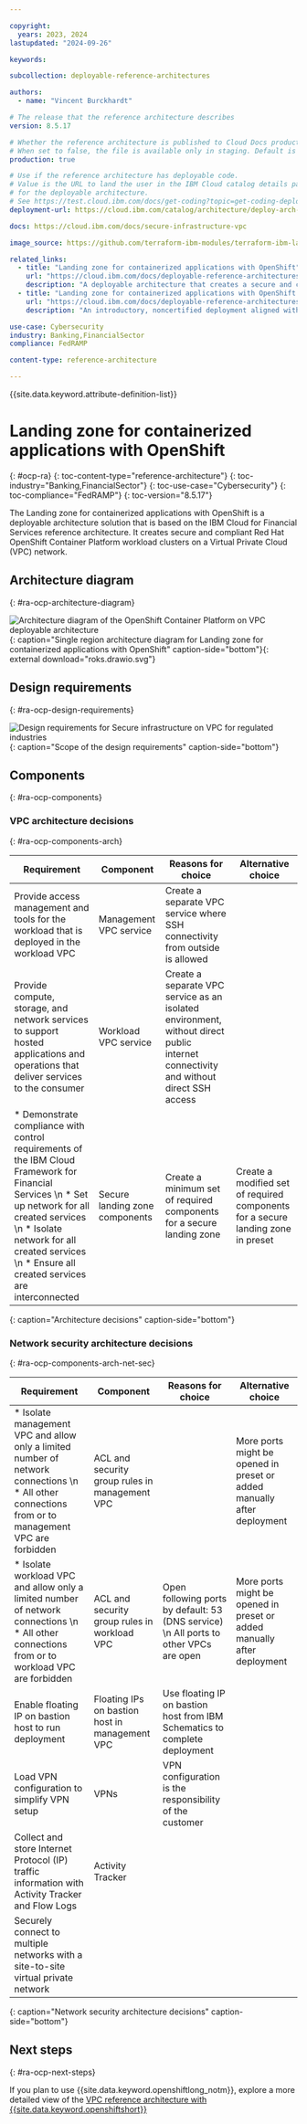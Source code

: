 ```yaml
---

copyright:
  years: 2023, 2024
lastupdated: "2024-09-26"

keywords:

subcollection: deployable-reference-architectures

authors:
  - name: "Vincent Burckhardt"

# The release that the reference architecture describes
version: 8.5.17

# Whether the reference architecture is published to Cloud Docs production.
# When set to false, the file is available only in staging. Default is false.
production: true

# Use if the reference architecture has deployable code.
# Value is the URL to land the user in the IBM Cloud catalog details page
# for the deployable architecture.
# See https://test.cloud.ibm.com/docs/get-coding?topic=get-coding-deploy-button
deployment-url: https://cloud.ibm.com/catalog/architecture/deploy-arch-ibm-slz-ocp-95fccffc-ae3b-42df-b6d9-80be5914d852-global

docs: https://cloud.ibm.com/docs/secure-infrastructure-vpc

image_source: https://github.com/terraform-ibm-modules/terraform-ibm-landing-zone/blob/main/reference-architectures/roks.drawio.svg

related_links:
  - title: "Landing zone for containerized applications with OpenShift"
    url: "https://cloud.ibm.com/docs/deployable-reference-architectures?topic=deployable-reference-architectures-ocp-ra"
    description: "A deployable architecture that creates a secure and compliant Red Hat OpenShift Container Platform workload clusters on a Virtual Private Cloud (VPC) network based on the IBM Cloud for Financial Services reference architecture."
  - title: "Landing zone for containerized applications with OpenShift (QuickStart)"
    url: "https://cloud.ibm.com/docs/deployable-reference-architectures?topic=deployable-reference-architectures-roks-ra-qs"
    description: "An introductory, noncertified deployment aligned with the Financial Services Cloud VPCs' topology. Not suitable for production workloads or upgrade paths."

use-case: Cybersecurity
industry: Banking,FinancialSector
compliance: FedRAMP

content-type: reference-architecture

---
```


{{site.data.keyword.attribute-definition-list}}

# Landing zone for containerized applications with OpenShift
{: #ocp-ra}
{: toc-content-type="reference-architecture"}
{: toc-industry="Banking,FinancialSector"}
{: toc-use-case="Cybersecurity"}
{: toc-compliance="FedRAMP"}
{: toc-version="8.5.17"}

The Landing zone for containerized applications with OpenShift is a deployable architecture solution that is based on the IBM Cloud for Financial Services reference architecture. It creates secure and compliant Red Hat OpenShift Container Platform workload clusters on a Virtual Private Cloud (VPC) network.

## Architecture diagram
{: #ra-ocp-architecture-diagram}

![Architecture diagram of the OpenShift Container Platform on VPC deployable architecture](roks.drawio.svg "Architecture diagram of Landing zone for containerized applications with OpenShift deployable architecture"){: caption="Single region architecture diagram for Landing zone for containerized applications with OpenShift" caption-side="bottom"}{: external download="roks.drawio.svg"}

## Design requirements
{: #ra-ocp-design-requirements}

![Design requirements for Secure infrastructure on VPC for regulated industries](heat-map-deploy-arch-slz-ocp.svg "Design requirements"){: caption="Scope of the design requirements" caption-side="bottom"}

<!--
TODO: Add the typical use case for the architecture.
The use case might include the motivation for the architecture composition,
business challenge, or target cloud environments.
-->

## Components
{: #ra-ocp-components}

### VPC architecture decisions
{: #ra-ocp-components-arch}

| Requirement | Component | Reasons for choice | Alternative choice |
|-------------|-----------|--------------------|--------------------|
| Provide access management and tools for the workload that is deployed in the workload VPC | Management VPC service | Create a separate VPC service where SSH connectivity from outside is allowed | |
| Provide compute, storage, and network services to support hosted applications and operations that deliver services to the consumer | Workload VPC service | Create a separate VPC service as an isolated environment, without direct public internet connectivity and without direct SSH access | |
| * Demonstrate compliance with control requirements of the IBM Cloud Framework for Financial Services  \n * Set up network for all created services  \n * Isolate network for all created services  \n * Ensure all created services are interconnected | Secure landing zone components | Create a minimum set of required components for a secure landing zone | Create a modified set of required components for a secure landing zone in preset |
{: caption="Architecture decisions" caption-side="bottom"}

### Network security architecture decisions
{: #ra-ocp-components-arch-net-sec}

| Requirement | Component | Reasons for choice | Alternative choice |
|-------------|-----------|--------------------|--------------------|
| * Isolate management VPC and allow only a limited number of network connections  \n * All other connections from or to management VPC are forbidden | ACL and security group rules in management VPC | | More ports might be opened in preset or added manually after deployment |
| * Isolate workload VPC and allow only a limited number of network connections  \n * All other connections from or to workload VPC are forbidden | ACL and security group rules in workload VPC | Open following ports by default: 53 (DNS service)  \n All ports to other VPCs are open | More ports might be opened in preset or added manually after deployment |
| Enable floating IP on bastion host to run deployment | Floating IPs on bastion host in management VPC|Use floating IP on bastion host from IBM Schematics to complete deployment | |
| Load VPN configuration to simplify VPN setup | VPNs | VPN configuration is the responsibility of the customer | |
| Collect and store Internet Protocol (IP) traffic information with Activity Tracker and Flow Logs | Activity Tracker | | |
| Securely connect to multiple networks with a site-to-site virtual private network | | | |
{: caption="Network security architecture decisions" caption-side="bottom"}

<!--
## Compliance
{: #ra-ocp-compliance}

TODO: Decide whether to include a compliance section, and if so, add that information

_Optional section._ Feedback from users implies that architects want only the high-level compliance items and links off to control details that team members can review. Include the list of control profiles or compliance audits that this architecture meets. For controls, provide "learn more" links to the control library that is published in the IBM Cloud Docs. For audits, provide information about the compliance item.
-->

## Next steps
{: #ra-ocp-next-steps}

If you plan to use {{site.data.keyword.openshiftlong_notm}}, explore a more detailed view of the [VPC reference architecture with {{site.data.keyword.openshiftshort}}](/docs/framework-financial-services?topic=framework-financial-services-vpc-architecture-detailed-openshift)
